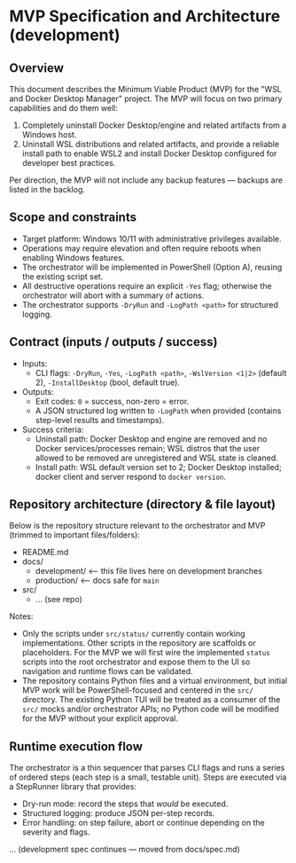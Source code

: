<!-- Development-only copy of the project MVP spec. This file lives under docs/development/ and should not be merged into `main`. -->

# MVP Specification and Architecture (development)

## Overview
This document describes the Minimum Viable Product (MVP) for the "WSL and Docker Desktop Manager" project. The MVP will focus on two primary capabilities and do them well:

1. Completely uninstall Docker Desktop/engine and related artifacts from a Windows host.
2. Uninstall WSL distributions and related artifacts, and provide a reliable install path to enable WSL2 and install Docker Desktop configured for developer best practices.

Per direction, the MVP will not include any backup features — backups are listed in the backlog.

## Scope and constraints
- Target platform: Windows 10/11 with administrative privileges available.
- Operations may require elevation and often require reboots when enabling Windows features.
- The orchestrator will be implemented in PowerShell (Option A), reusing the existing script set.
- All destructive operations require an explicit `-Yes` flag; otherwise the orchestrator will abort with a summary of actions.
- The orchestrator supports `-DryRun` and `-LogPath <path>` for structured logging.

## Contract (inputs / outputs / success)
- Inputs:
  - CLI flags: `-DryRun`, `-Yes`, `-LogPath <path>`, `-WslVersion <1|2>` (default 2), `-InstallDesktop` (bool, default true).
- Outputs:
  - Exit codes: `0` = success, non-zero = error.
  - A JSON structured log written to `-LogPath` when provided (contains step-level results and timestamps).
- Success criteria:
  - Uninstall path: Docker Desktop and engine are removed and no Docker services/processes remain; WSL distros that the user allowed to be removed are unregistered and WSL state is cleaned.
  - Install path: WSL default version set to 2; Docker Desktop installed; docker client and server respond to `docker version`.

## Repository architecture (directory & file layout)
Below is the repository structure relevant to the orchestrator and MVP (trimmed to important files/folders):

- README.md
- docs/
  - development/  <-- this file lives here on development branches
  - production/   <-- docs safe for `main`
- src/
  - ... (see repo)

Notes:
- Only the scripts under `src/status/` currently contain working implementations. Other scripts in the repository are scaffolds or placeholders. For the MVP we will first wire the implemented `status` scripts into the root orchestrator and expose them to the UI so navigation and runtime flows can be validated.
- The repository contains Python files and a virtual environment, but initial MVP work will be PowerShell-focused and centered in the `src/` directory. The existing Python TUI will be treated as a consumer of the `src/` mocks and/or orchestrator APIs; no Python code will be modified for the MVP without your explicit approval.

## Runtime execution flow
The orchestrator is a thin sequencer that parses CLI flags and runs a series of ordered steps (each step is a small, testable unit). Steps are executed via a StepRunner library that provides:
- Dry-run mode: record the steps that *would* be executed.
- Structured logging: produce JSON per-step records.
- Error handling: on step failure, abort or continue depending on the severity and flags.

... (development spec continues — moved from docs/spec.md)
